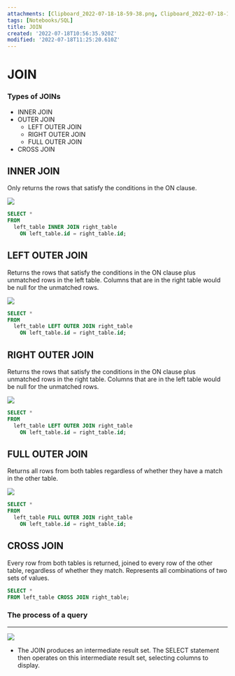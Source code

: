 ```yaml
---
attachments: [Clipboard_2022-07-18-18-59-38.png, Clipboard_2022-07-18-19-01-38.png, Clipboard_2022-07-18-19-03-50.png, Clipboard_2022-07-18-19-05-58.png, Clipboard_2022-07-18-19-06-17.png, Clipboard_2022-07-18-19-06-42.png, Clipboard_2022-07-18-19-06-59.png, Clipboard_2022-07-18-19-22-22.png]
tags: [Notebooks/SQL]
title: JOIN
created: '2022-07-18T10:56:35.920Z'
modified: '2022-07-18T11:25:20.610Z'
---
```


# JOIN

### Types of JOINs
- INNER JOIN
- OUTER JOIN
  - LEFT OUTER JOIN
  - RIGHT OUTER JOIN
  - FULL OUTER JOIN
- CROSS JOIN

## INNER JOIN
Only returns the rows that satisfy the conditions in the ON clause.

![](@attachment/Clipboard_2022-07-18-19-05-58.png)

```sql
SELECT *
FROM 
  left_table INNER JOIN right_table
    ON left_table.id = right_table.id;
```

## LEFT OUTER JOIN
Returns the rows that satisfy the conditions in the ON clause plus unmatched rows in the left table. Columns that are in the right table would be null for the unmatched rows.

![](@attachment/Clipboard_2022-07-18-19-06-17.png)

```sql
SELECT *
FROM 
  left_table LEFT OUTER JOIN right_table
    ON left_table.id = right_table.id;
```

## RIGHT OUTER JOIN
Returns the rows that satisfy the conditions in the ON clause plus unmatched rows in the right table. Columns that are in the left table would be null for the unmatched rows.

![](@attachment/Clipboard_2022-07-18-19-06-42.png)

```sql
SELECT *
FROM 
  left_table LEFT OUTER JOIN right_table
    ON left_table.id = right_table.id;
```

## FULL OUTER JOIN
Returns all rows from both tables regardless of whether they have a match in the other table.

![](@attachment/Clipboard_2022-07-18-19-06-59.png)

```sql
SELECT *
FROM 
  left_table FULL OUTER JOIN right_table
    ON left_table.id = right_table.id;
```

## CROSS JOIN
Every row from both tables is returned, joined to every row of the other table, regardless of whether they match. Represents all combinations of two sets of values.

```sql
SELECT *
FROM left_table CROSS JOIN right_table;
```

### The process of a query
-----------------------------
![](@attachment/Clipboard_2022-07-18-19-22-22.png)

* The JOIN produces an intermediate result set. The SELECT statement then operates on this intermediate result set, selecting columns to display.


